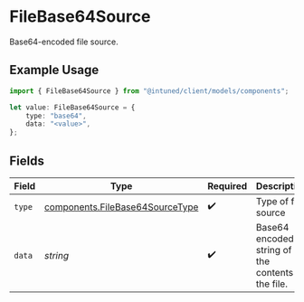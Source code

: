 # FileBase64Source

Base64-encoded file source.

## Example Usage

```typescript
import { FileBase64Source } from "@intuned/client/models/components";

let value: FileBase64Source = {
    type: "base64",
    data: "<value>",
};
```

## Fields

| Field                                                                              | Type                                                                               | Required                                                                           | Description                                                                        |
| ---------------------------------------------------------------------------------- | ---------------------------------------------------------------------------------- | ---------------------------------------------------------------------------------- | ---------------------------------------------------------------------------------- |
| `type`                                                                             | [components.FileBase64SourceType](../../models/components/filebase64sourcetype.md) | :heavy_check_mark:                                                                 | Type of file source                                                                |
| `data`                                                                             | *string*                                                                           | :heavy_check_mark:                                                                 | Base64 encoded string of the contents of the file.                                 |
